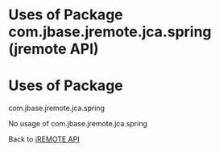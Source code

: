 # Uses of Package com.jbase.jremote.jca.spring (jremote API)

<PageHeader />

# Uses of Package
com.jbase.jremote.jca.spring

No usage of com.jbase.jremote.jca.spring

Back to [jREMOTE API](com_jbase_jremote_package-summary)

